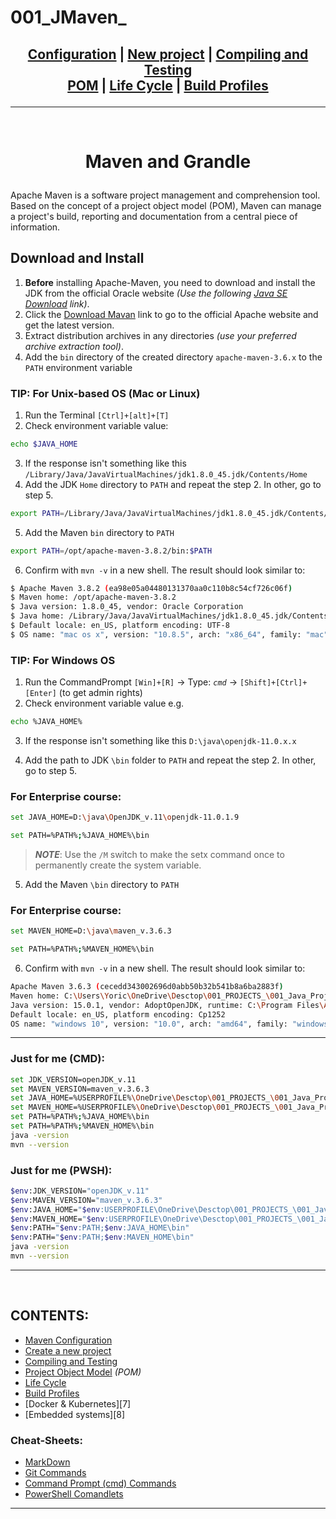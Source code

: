 # 001_JMaven_

## <p align=center>[Configuration][MavenCfg] | [New project][NewMvnPro] | [Compiling and Testing][ConmpTest]  <br/> [POM][MvnPOM] | [Life Cycle][LifeCycl] | [Build Profiles][BldProf] </p>

<!--
* [Configuration][MavenCfg]
* [New project][NewMvnPro]
* [Compiling and Testing][ConmpTest]
* [Project Object Model][MvnPOM] *(POM)*
* [Life Cycle][LifeCycl]
* [Build Profiles][BldProf]

-->

[MavenCfg]: res/001_Git_and_GitHub_/Git_And_GitHub.md
[NewMvnPro]: res/002_Windows_/Windows.md
[ConmpTest]: res/003_Linux_(Unix)_/Linux_(Unix).md
[MvnPOM]: res/004_Networks_/Networks.md
[LifeCycl]: res/005_Programming_languages_/Programming.md
[BldProf]: res/006_Databases_/Databases.md

---
<br/>
<!-- ---------------------------------- * Navigation * ---------------------------------- -->

# <p align=center><b>Maven and Grandle</b></p>

Apache Maven is a software project management and comprehension tool. Based on the concept of a project object model (POM), Maven can manage a project's build, reporting and documentation from a central piece of information.

## Download and Install
1. **Before** installing Apache-Maven, you need to download and install the JDK from the official Oracle website *(Use the following [Java SE Download][loadJDK] link)*.
2. Click the [Download Mavan][loadMvn] link to go to the official Apache website and get the latest version. 
3. Extract distribution archives in any directories *(use your preferred archive extraction tool)*.
4. Add the `bin` directory of the created directory `apache-maven-3.6.x` to the `PATH` environment variable

### **TIP:** For **Unix-based OS** (Mac or Linux)
1. Run the Terminal `[Ctrl]+[alt]+[T]` 
2. Check environment variable value:

```bash
echo $JAVA_HOME
```

3. If the response isn't something like this `/Library/Java/JavaVirtualMachines/jdk1.8.0_45.jdk/Contents/Home` 
4. Add the JDK `Home` directory to `PATH` and repeat the step 2. In other, go to step 5.

```bash
export PATH=/Library/Java/JavaVirtualMachines/jdk1.8.0_45.jdk/Contents/Home:$PATH
```

5. Add the Maven `bin` directory to `PATH`

```bash
export PATH=/opt/apache-maven-3.8.2/bin:$PATH
```
6. Confirm with `mvn -v` in a new shell. The result should look similar to:

```bash
$ Apache Maven 3.8.2 (ea98e05a04480131370aa0c110b8c54cf726c06f)
$ Maven home: /opt/apache-maven-3.8.2
$ Java version: 1.8.0_45, vendor: Oracle Corporation
$ Java home: /Library/Java/JavaVirtualMachines/jdk1.8.0_45.jdk/Contents/Home/jre
$ Default locale: en_US, platform encoding: UTF-8
$ OS name: "mac os x", version: "10.8.5", arch: "x86_64", family: "mac"
```

### **TIP:** For **Windows OS**
1. Run the CommandPrompt `[Win]+[R]` -> Type: *`cmd`* -> `[Shift]+[Ctrl]+[Enter]` (to get admin rights)
2. Check environment variable value e.g.

```bash
echo %JAVA_HOME%
```
3. If the response isn't something like this `D:\java\openjdk-11.0.x.x` 

4. Add the path to JDK `\bin` folder to `PATH` and repeat the step 2. In other, go to step 5.

### For Enterprise course:
```bash
set JAVA_HOME=D:\java\OpenJDK_v.11\openjdk-11.0.1.9
```
```bash
set PATH=%PATH%;%JAVA_HOME%\bin
```

> ***NOTE***: Use the `/M` switch to make the setx command once to permanently create the system variable.

5. Add the Maven `\bin` directory to `PATH`

### For Enterprise course:
```bash
set MAVEN_HOME=D:\java\maven_v.3.6.3
```
```bash
set PATH=%PATH%;%MAVEN_HOME%\bin
```

6. Confirm with `mvn -v` in a new shell. The result should look similar to:

```bash
Apache Maven 3.6.3 (cecedd343002696d0abb50b32b541b8a6ba2883f)
Maven home: C:\Users\Yoric\OneDrive\Desctop\001_PROJECTS_\001_Java_Projects_\#_HOMEWORKS_\#_JavaEnterprise_\env\maven_v.3.6.3\bin\..
Java version: 15.0.1, vendor: AdoptOpenJDK, runtime: C:\Program Files\AdoptOpenJDK\jdk-15.0.1.9-hotspot
Default locale: en_US, platform encoding: Cp1252
OS name: "windows 10", version: "10.0", arch: "amd64", family: "windows"
```

---
### Just for me (CMD):
```bash
set JDK_VERSION=openJDK_v.11
set MAVEN_VERSION=maven_v.3.6.3
set JAVA_HOME=%USERPROFILE%\OneDrive\Desctop\001_PROJECTS_\001_Java_Projects_\#_HOMEWORKS_\#_JavaEnterprise_\env\%JDK_VERSION%
set MAVEN_HOME=%USERPROFILE%\OneDrive\Desctop\001_PROJECTS_\001_Java_Projects_\#_HOMEWORKS_\#_JavaEnterprise_\env\%MAVEN_VERSION%
set PATH=%PATH%;%JAVA_HOME%\bin
set PATH=%PATH%;%MAVEN_HOME%\bin
java -version
mvn --version
```

### Just for me (PWSH):
```bash
$env:JDK_VERSION="openJDK_v.11"
$env:MAVEN_VERSION="maven_v.3.6.3"
$env:JAVA_HOME="$env:USERPROFILE\OneDrive\Desctop\001_PROJECTS_\001_Java_Projects_\#_HOMEWORKS_\#_JavaEnterprise_\env\$env:JDK_VERSION"
$env:MAVEN_HOME="$env:USERPROFILE\OneDrive\Desctop\001_PROJECTS_\001_Java_Projects_\#_HOMEWORKS_\#_JavaEnterprise_\env\$env:MAVEN_VERSION"
$env:PATH="$env:PATH;$env:JAVA_HOME\bin"
$env:PATH="$env:PATH;$env:MAVEN_HOME\bin"
java -version
mvn --version
```

---
<br/>


<!--
* [Download JDK][loadJDK]
* [Download Maven][loadMvn]
-->

[loadJDK]: https://www.oracle.com/javadownload
[loadMvn]: https://maven.apache.org/download.cgi




## CONTENTS:<!--Done!-->
* [Maven Configuration][MavenCfg]
* [Create a new project][NewMvnPro]
* [Compiling and Testing][ConmpTest]
* [Project Object Model][MvnPOM] *(POM)*
* [Life Cycle][LifeCycl]
* [Build Profiles][BldProf]
* [Docker & Kubernetes][7]
* [Embedded systems][8]


### Cheat-Sheets:
* [MarkDown][9]
* [Git Commands][10]
* [Command Prompt (cmd) Commands][11]
* [PowerShell Comandlets][12]


<!--
* [MarkDown][9]
* [Git Commands][10]
-->

[9]: res/001_Git_and_GitHub_/res/001_Markdown_README_/read/MarkDown.md
[10]: res/001_Git_and_GitHub_/res/002_Git_Commands_/read/Git_Commands.md
[11]: res/002_Windows_/res/32_Cmd_PROMPT_/read/CommandPrompt_commands.md
[12]: res/002_Windows_/res/32_Cmdlet_POWERSHELL_/read/PowerShell.md

---
<br/>

